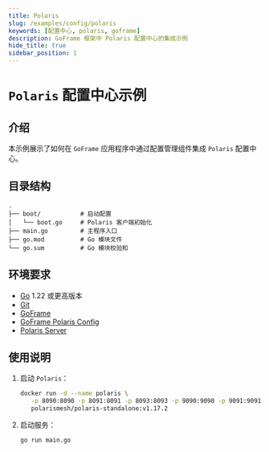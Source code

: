 ```yaml
---
title: Polaris
slug: /examples/config/polaris
keywords: [配置中心, polaris, goframe]
description: GoFrame 框架中 Polaris 配置中心的集成示例
hide_title: true
sidebar_position: 1
---
```


# `Polaris` 配置中心示例

## 介绍

本示例展示了如何在 `GoFrame` 应用程序中通过配置管理组件集成 `Polaris` 配置中心。

## 目录结构

```text
.
├── boot/           # 启动配置
│   └── boot.go     # Polaris 客户端初始化
├── main.go         # 主程序入口
├── go.mod          # Go 模块文件
└── go.sum          # Go 模块校验和
```

## 环境要求

- [Go](https://golang.org/dl/) 1.22 或更高版本
- [Git](https://git-scm.com/downloads)
- [GoFrame](https://goframe.org)
- [GoFrame Polaris Config](https://github.com/gogf/gf/tree/master/contrib/config/polaris)
- [Polaris Server](https://polarismesh.cn/)

## 使用说明

1. 启动 `Polaris`：
   ```bash
   docker run -d --name polaris \
      -p 8090:8090 -p 8091:8091 -p 8093:8093 -p 9090:9090 -p 9091:9091 \
      polarismesh/polaris-standalone:v1.17.2
   ```

2. 启动服务：
   ```bash
   go run main.go
   ```
